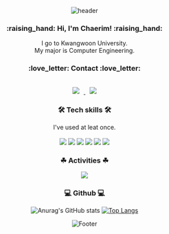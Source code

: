 <div align=center>
 
![header](https://capsule-render.vercel.app/api?type=waving&color=50B0D8&height=200&section=header&text=Chaerim's%20Github&fontSize=35&fontColor=FFFFFF&fontAlignY=40&animation=twinkling) 


 <h3>:raising_hand: Hi, I'm Chaerim! :raising_hand:</h3> 
 I go to Kwangwoon University. <br>
 My major is Computer Engineering.
 <br> 
 <h3>:love_letter: Contact :love_letter: </h3>
 <br>
 
 
 <a href="https://www.instagram.com/perarduaadastra__/">
<img src="https://img.shields.io/badge/perarduaadastra__-E4405F?style=flat-square&logo=Instagram&logoColor=FFFFFF&link=https://www.instagram.com/perarduaadastra__/"
style="height : auto; margin-left : 10px; margin-right : 10px;"/>
</a>
 
 <a href="dasapcr@gmail.com">
<img src="https://img.shields.io/badge/dasapcr@gmail.com-EA4335?style=flat-square&logo=Gmail&logoColor=FFFFFF&link=https://www.instagram.com/perarduaadastra__/"
style="height : auto; margin-left : 10px; margin-right : 10px;"/>
</a>


<br> 
 <h3>🛠 Tech skills 🛠 </h3>
I've used at leat once.<br><br>
<img src="https://img.shields.io/badge/Python-3766AB?style=flat-square&logo=Python&logoColor=white"/>
<img src="https://img.shields.io/badge/HTML5-E34F26?style=flat-square&logo=HTML5&logoColor=white"/>
<img src="https://img.shields.io/badge/CSS3-1572B6?style=flat-square&logo=CSS3&logoColor=white"/>
 <img src="https://img.shields.io/badge/C-A8B9CC?style=flat-square&logo=C&logoColor=white"/>
 <img src="https://img.shields.io/badge/Java-007396?style=flat-square&logo=Java&logoColor=white"/>
  <img src="https://img.shields.io/badge/JavaScript-F7DF1E?style=flat-square&logo=JavaScript&logoColor=white"/>


<br> 
 <h3>☘ Activities ☘</h3>
<img src= https://img.shields.io/badge/-KWTC%2042-green?style=flat-square&logo=&logoColor=white"/>

<br> 
<h3> 💻 Github 💻</h3>

![Anurag's GitHub stats](https://github-readme-stats.vercel.app/api?username=Chaerim0626&show_icons=true&theme=graywhite&hide_border=true&icon_color=5DCBF3&title_color=4A4C4D&text_color=4A4C4D)
[![Top Langs](https://github-readme-stats.vercel.app/api/top-langs/?username=Chaerim0626&layout=compact&title_color=4A4C4D&text_color=4A4C4D&hide_border=true)](https://github.com/anuraghazra/github-readme-stats)




![Footer](https://capsule-render.vercel.app/api?type=waving&color=50B0D8&height=200&section=footer)
 
</div>

